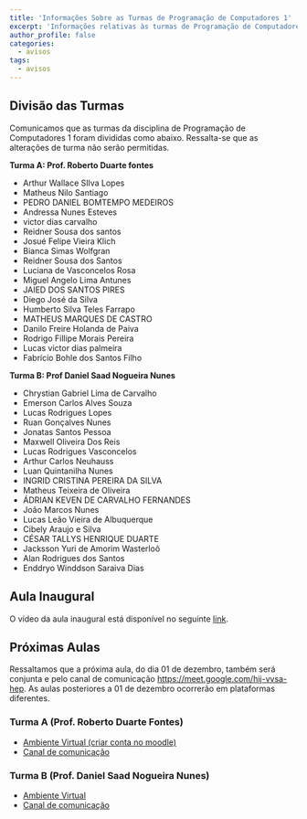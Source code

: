 ```yaml
---
title: 'Informações Sobre as Turmas de Programação de Computadores 1'
excerpt: 'Informações relativas às turmas de Programação de Computadores 1 no âmbito da divisão de turmas e dos ambientes utilizados pelos professores.'
author_profile: false
categories:
  - avisos
tags:
  - avisos
---
```


## Divisão das Turmas
Comunicamos que as turmas da disciplina de Programação de Computadores 1 foram divididas como abaixo. Ressalta-se que as alterações de turma não serão permitidas.

**Turma A: Prof. Roberto Duarte fontes**

- Arthur Wallace SIlva Lopes
- Matheus Nilo Santiago
- PEDRO DANIEL BOMTEMPO MEDEIROS
- Andressa Nunes Esteves
- victor dias carvalho
- Reidner Sousa dos santos
- Josué Felipe Vieira Klich
- Bianca Simas Wolfgran
- Reidner Sousa dos  Santos
- Luciana de Vasconcelos Rosa
- Miguel Angelo Lima Antunes
- JAIED DOS SANTOS PIRES
- Diego José da Silva
- Humberto Silva Teles Farrapo
- MATHEUS MARQUES DE CASTRO
- Danilo Freire Holanda de Paiva
- Rodrigo Fillipe Morais Pereira
- Lucas victor dias palmeira
- Fabrício Bohle dos Santos Filho

**Turma B: Prof Daniel Saad Nogueira Nunes**
 
- Chrystian Gabriel Lima de Carvalho
- Emerson Carlos Alves Souza
- Lucas Rodrigues Lopes
- Ruan Gonçalves Nunes
- Jonatas Santos Pessoa
- Maxwell Oliveira Dos Reis
- Lucas Rodrigues Vasconcelos
- Arthur Carlos Neuhauss
- Luan Quintanilha Nunes
- INGRID CRISTINA PEREIRA DA SILVA
- Matheus Teixeira de Oliveira
- ÁDRIAN KEVEN DE CARVALHO FERNANDES
- João Marcos Nunes
- Lucas Leão Vieira de Albuquerque
- Cibely Araujo e Silva
- CÉSAR TALLYS HENRIQUE DUARTE
- Jacksson Yuri de Amorim Wasterloô
- Alan Rodrigues dos Santos
- Enddryo Winddson Saraiva Dias


## Aula Inaugural
O vídeo da aula inaugural está disponível no seguinte [link](https://drive.google.com/file/d/1pYFi0clkDyOWRStSd3oIbjILkVhYaltt/view?usp=sharing).


## Próximas Aulas

Ressaltamos que a próxima aula, do dia 01 de dezembro, também será conjunta e pelo canal de comunicação https://meet.google.com/hij-vvsa-hep. As aulas posteriores a 01 de dezembro ocorrerão em plataformas diferentes.

### Turma A (Prof. Roberto Duarte Fontes)

- [Ambiente Virtual (criar conta no moodle)](fontes.pro.br)
- [Canal de comunicação]()

### Turma B (Prof. Daniel Saad Nogueira Nunes)

- [Ambiente Virtual](https://classroom.google.com/c/MjMyNTc1NTY5OTQ1?cjc=pxn2lxm)
- [Canal de comunicação](meet.google.com/hij-vvsa-hep)